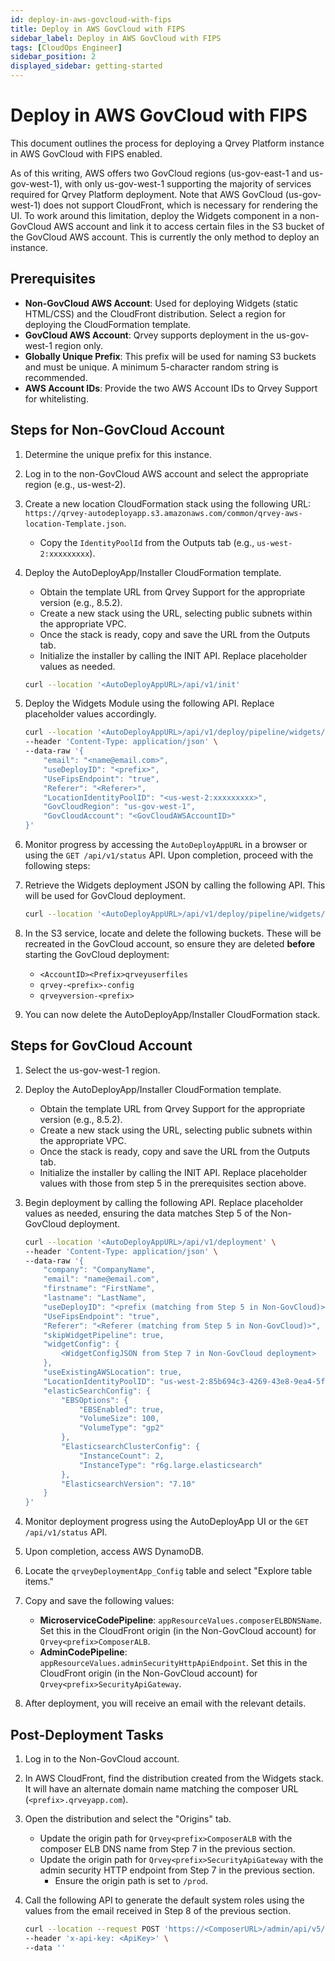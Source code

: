 ```yaml
---
id: deploy-in-aws-govcloud-with-fips
title: Deploy in AWS GovCloud with FIPS 
sidebar_label: Deploy in AWS GovCloud with FIPS 
tags: [CloudOps Engineer]
sidebar_position: 2
displayed_sidebar: getting-started
---
```


# Deploy in AWS GovCloud with FIPS 

This document outlines the process for deploying a Qrvey Platform instance in AWS GovCloud with FIPS enabled.

As of this writing, AWS offers two GovCloud regions (us-gov-east-1 and us-gov-west-1), with only us-gov-west-1 supporting the majority of services required for Qrvey Platform deployment. Note that AWS GovCloud (us-gov-west-1) does not support CloudFront, which is necessary for rendering the UI. To work around this limitation, deploy the Widgets component in a non-GovCloud AWS account and link it to access certain files in the S3 bucket of the GovCloud AWS account. This is currently the only method to deploy an instance.

## Prerequisites

- **Non-GovCloud AWS Account**: Used for deploying Widgets (static HTML/CSS) and the CloudFront distribution. Select a region for deploying the CloudFormation template.
- **GovCloud AWS Account**: Qrvey supports deployment in the us-gov-west-1 region only.
- **Globally Unique Prefix**: This prefix will be used for naming S3 buckets and must be unique. A minimum 5-character random string is recommended.
- **AWS Account IDs**: Provide the two AWS Account IDs to Qrvey Support for whitelisting.

## Steps for Non-GovCloud Account

1. Determine the unique prefix for this instance.
2. Log in to the non-GovCloud AWS account and select the appropriate region (e.g., us-west-2).
3. Create a new location CloudFormation stack using the following URL: `https://qrvey-autodeployapp.s3.amazonaws.com/common/qrvey-aws-location-Template.json`.
    - Copy the `IdentityPoolId` from the Outputs tab (e.g., `us-west-2:xxxxxxxxx`).
4. Deploy the AutoDeployApp/Installer CloudFormation template.
    - Obtain the template URL from Qrvey Support for the appropriate version (e.g., 8.5.2).
    - Create a new stack using the URL, selecting public subnets within the appropriate VPC.
    - Once the stack is ready, copy and save the URL from the Outputs tab.
    - Initialize the installer by calling the INIT API. Replace placeholder values as needed.
    
    ```bash
    curl --location '<AutoDeployAppURL>/api/v1/init'
    ```
    
5. Deploy the Widgets Module using the following API. Replace placeholder values accordingly.
    
    ```bash
    curl --location '<AutoDeployAppURL>/api/v1/deploy/pipeline/widgets/deployment' \
    --header 'Content-Type: application/json' \
    --data-raw '{
        "email": "<name@email.com>",
        "useDeployID": "<prefix>",
        "UseFipsEndpoint": "true",
        "Referer": "<Referer>",
        "LocationIdentityPoolID": "<us-west-2:xxxxxxxxx>",
        "GovCloudRegion": "us-gov-west-1",
        "GovCloudAccount": "<GovCloudAWSAccountID>"
    }'
    ```
    
6. Monitor progress by accessing the `AutoDeployAppURL` in a browser or using the `GET /api/v1/status` API. Upon completion, proceed with the following steps:
7. Retrieve the Widgets deployment JSON by calling the following API. This will be used for GovCloud deployment.
    
    ```bash
    curl --location '<AutoDeployAppURL>/api/v1/deploy/pipeline/widgets/results'
    ```
    
8. In the S3 service, locate and delete the following buckets. These will be recreated in the GovCloud account, so ensure they are deleted **before** starting the GovCloud deployment:
    - `<AccountID><Prefix>qrveyuserfiles`
    - `qrvey-<prefix>-config`
    - `qrveyversion-<prefix>`
9. You can now delete the AutoDeployApp/Installer CloudFormation stack.

## Steps for GovCloud Account

1. Select the us-gov-west-1 region.
2. Deploy the AutoDeployApp/Installer CloudFormation template.
    - Obtain the template URL from Qrvey Support for the appropriate version (e.g., 8.5.2).
    - Create a new stack using the URL, selecting public subnets within the appropriate VPC.
    - Once the stack is ready, copy and save the URL from the Outputs tab.
    - Initialize the installer by calling the INIT API. Replace placeholder values with those from step 5 in the prerequisites section above.
3. Begin deployment by calling the following API. Replace placeholder values as needed, ensuring the data matches Step 5 of the Non-GovCloud deployment.
    
    ```bash
    curl --location '<AutoDeployAppURL>/api/v1/deployment' \
    --header 'Content-Type: application/json' \
    --data-raw '{
        "company": "CompanyName",
        "email": "name@email.com",
        "firstname": "FirstName",
        "lastname": "LastName",
        "useDeployID": "<prefix (matching from Step 5 in Non-GovCloud)>",
        "UseFipsEndpoint": "true",
        "Referer": "<Referer (matching from Step 5 in Non-GovCloud)>",
        "skipWidgetPipeline": true,
        "widgetConfig": {
            <WidgetConfigJSON from Step 7 in Non-GovCloud deployment>
        },
        "useExistingAWSLocation": true,
        "LocationIdentityPoolID": "us-west-2:85b694c3-4269-43e8-9ea4-5f52939f1e5a",
        "elasticSearchConfig": {
            "EBSOptions": {
                "EBSEnabled": true,
                "VolumeSize": 100,
                "VolumeType": "gp2"
            },
            "ElasticsearchClusterConfig": {
                "InstanceCount": 2,
                "InstanceType": "r6g.large.elasticsearch"
            },
            "ElasticsearchVersion": "7.10"
        }
    }'
    ```
    
4. Monitor deployment progress using the AutoDeployApp UI or the `GET /api/v1/status` API.
5. Upon completion, access AWS DynamoDB.
6. Locate the `qrveyDeploymentApp_Config` table and select "Explore table items."
7. Copy and save the following values:
    - **MicroserviceCodePipeline**: `appResourceValues.composerELBDNSName`. Set this in the CloudFront origin (in the Non-GovCloud account) for `Qrvey<prefix>ComposerALB`.
    - **AdminCodePipeline**: `appResourceValues.adminSecurityHttpApiEndpoint`. Set this in the CloudFront origin (in the Non-GovCloud account) for `Qrvey<prefix>SecurityApiGateway`.
8. After deployment, you will receive an email with the relevant details.

## Post-Deployment Tasks

1. Log in to the Non-GovCloud account.
2. In AWS CloudFront, find the distribution created from the Widgets stack. It will have an alternate domain name matching the composer URL (`<prefix>.qrveyapp.com`).
3. Open the distribution and select the "Origins" tab.
    - Update the origin path for `Qrvey<prefix>ComposerALB` with the composer ELB DNS name from Step 7 in the previous section.
    - Update the origin path for `Qrvey<prefix>SecurityApiGateway` with the admin security HTTP endpoint from Step 7 in the previous section.
        - Ensure the origin path is set to `/prod`.
4. Call the following API to generate the default system roles using the values from the email received in Step 8 of the previous section.

    ```bash
    curl --location --request POST 'https://<ComposerURL>/admin/api/v5/group/system/generate' \
    --header 'x-api-key: <ApiKey>' \
    --data ''
    ```